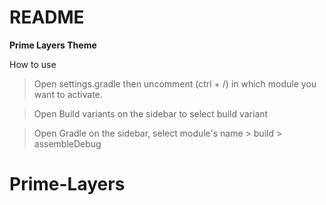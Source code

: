 # README #

**Prime Layers Theme**

How to use
> Open settings.gradle then uncomment (ctrl + /) in which module you want to activate.

> Open Build variants on the sidebar to select build variant

> Open Gradle on the sidebar, select module's name > build > assembleDebug

# Prime-Layers
